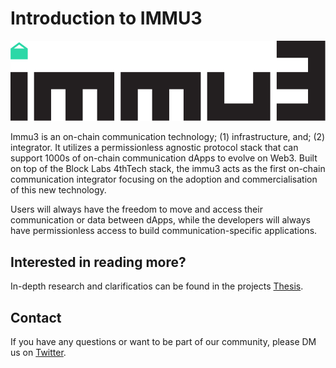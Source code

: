 # Introduction to IMMU3

<picture>
  <source media="(prefers-color-scheme: dark)" srcset="https://github.com/immu3-io/static-assets/raw/main/image/logo-light.svg">
  <source media="(prefers-color-scheme: light)" srcset="https://github.com/immu3-io/static-assets/raw/main/image/logo-dark.svg">
  <img alt="IMMU3 logo" src="https://github.com/immu3-io/static-assets/raw/main/image/logo-dark.svg">
</picture>

Immu3 is an on-chain communication technology; (1) infrastructure, and; (2) integrator. It utilizes a permissionless agnostic protocol stack that can support 1000s of on-chain communication dApps to evolve on Web3. Built on top of the Block Labs 4thTech stack, the immu3 acts as the first on-chain communication integrator focusing on the adoption and commercialisation of this new technology.

Users will always have the freedom to move and access their communication or data between dApps, while the developers will always have permissionless access to build communication-specific applications.

## Interested in reading more?

In-depth research and clarificatios can be found in
the projects [Thesis](https://bit.ly/immu3-thesis).

## Contact

If you have any questions or want to be part of our community, please DM us on [Twitter](https://twitter.com/immu3_io).
